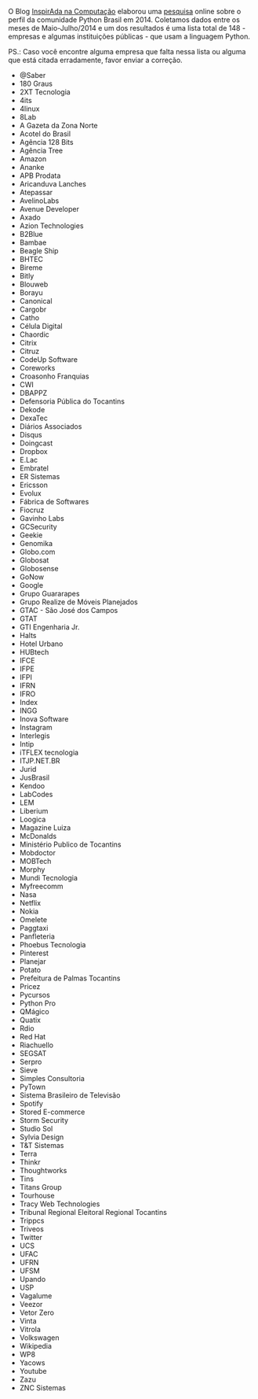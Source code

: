 O Blog [InspirAda na Computação](http://inspiradanacomputacao.wordpress.com) elaborou uma [pesquisa](http://inspiradanacomputacao.wordpress.com/2014/05/23/pesquisa-sobre-a-comunidade-python-brasil-em-2014/) online sobre o perfil da comunidade Python Brasil em 2014. Coletamos dados entre os meses de Maio-Julho/2014 e um dos resultados é uma lista total de 148 - empresas e algumas instituições públicas - que usam a linguagem Python.

PS.: Caso você encontre alguma empresa que falta nessa lista ou alguma que está citada erradamente, favor enviar a correção.

- @Saber
- 180 Graus
- 2XT Tecnologia
- 4its
- 4linux
- 8Lab
- A Gazeta da Zona Norte
- Acotel do Brasil
- Agência 128 Bits
- Agência Tree
- Amazon
- Ananke
- APB Prodata
- Aricanduva Lanches
- Atepassar
- AvelinoLabs
- Avenue Developer
- Axado
- Azion Technologies
- B2Blue
- Bambae
- Beagle Ship
- BHTEC
- Bireme
- Bitly
- Blouweb
- Borayu
- Canonical
- Cargobr
- Catho
- Célula Digital
- Chaordic
- Citrix
- Citruz
- CodeUp Software
- Coreworks
- Croasonho Franquias
- CWI
- DBAPPZ
- Defensoria Pública do Tocantins
- Dekode
- DexaTec
- Diários Associados
- Disqus
- Doingcast
- Dropbox
- E.Lac
- Embratel
- ER Sistemas
- Ericsson
- Evolux
- Fábrica de Softwares
- Fiocruz
- Gavinho Labs
- GCSecurity
- Geekie
- Genomika
- Globo.com
- Globosat
- Globosense
- GoNow
- Google
- Grupo Guararapes
- Grupo Realize de Móveis Planejados
- GTAC - São José dos Campos
- GTAT
- GTI Engenharia Jr.
- Halts
- Hotel Urbano
- HUBtech
- IFCE
- IFPE
- IFPI
- IFRN
- IFRO
- Index
- INGG
- Inova Software
- Instagram
- Interlegis
- Intip
- iTFLEX tecnologia
- ITJP.NET.BR
- Jurid
- JusBrasil
- Kendoo
- LabCodes
- LEM
- Liberium
- Loogica
- Magazine Luiza
- McDonalds
- Ministério Publico de Tocantins
- Mobdoctor
- MOBTech
- Morphy
- Mundi Tecnologia
- Myfreecomm
- Nasa
- Netflix
- Nokia
- Omelete
- Paggtaxi
- Panfleteria
- Phoebus Tecnologia
- Pinterest
- Planejar
- Potato
- Prefeitura de Palmas Tocantins
- Pricez
- Pycursos
- Python Pro
- QMágico
- Quatix
- Rdio
- Red Hat
- Riachuello
- SEGSAT
- Serpro
- Sieve
- Simples Consultoria
- PyTown
- Sistema Brasileiro de Televisão
- Spotify
- Stored E-commerce
- Storm Security
- Studio Sol
- Sylvia Design
- T&T Sistemas
- Terra
- Thinkr
- Thoughtworks
- Tins
- Titans Group
- Tourhouse
- Tracy Web Technologies
- Tribunal Regional Eleitoral Regional Tocantins
- Trippcs
- Triveos
- Twitter
- UCS
- UFAC
- UFRN
- UFSM
- Upando
- USP
- Vagalume
- Veezor
- Vetor Zero
- Vinta
- Vitrola
- Volkswagen
- Wikipedia
- WP8
- Yacows
- Youtube
- Zazu
- ZNC Sistemas
